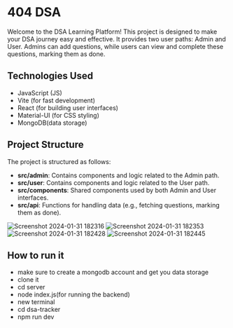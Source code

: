 # 404 DSA

Welcome to the DSA Learning Platform! This project is designed to make your DSA journey easy and effective. It provides two user paths: Admin and User. Admins can add questions, while users can view and complete these questions, marking them as done.

## Technologies Used

- JavaScript (JS)
- Vite (for fast development)
- React (for building user interfaces)
- Material-UI (for CSS styling)
- MongoDB(data storage)


## Project Structure

The project is structured as follows:

- **src/admin**: Contains components and logic related to the Admin path.
- **src/user**: Contains components and logic related to the User path.
- **src/components**: Shared components used by both Admin and User interfaces.
- **src/api**: Functions for handling data (e.g., fetching questions, marking them as done).



![Screenshot 2024-01-31 182316](https://github.com/umeshola/404_DSA/assets/102541415/448af8bf-3532-41c9-9867-381c8ed1de47)
![Screenshot 2024-01-31 182353](https://github.com/umeshola/404_DSA/assets/102541415/ee5b69ae-049f-4ef5-8524-c5bd63b1a5f3)
![Screenshot 2024-01-31 182428](https://github.com/umeshola/404_DSA/assets/102541415/3dda66e8-56aa-4f54-9041-4a7079fa3530)
![Screenshot 2024-01-31 182445](https://github.com/umeshola/404_DSA/assets/102541415/6b6b07c8-ecc8-4e50-bb90-4510474ec7bd)


## How to run it 
- make sure to create a mongodb account and get you data storage
- clone it
- cd server
- node index.js(for running the backend)
- new terminal
- cd dsa-tracker
- npm run dev
  
